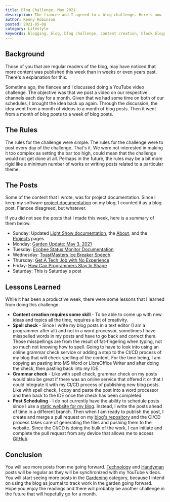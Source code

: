 ```yaml
---
title: Blog Challenge, May 2021
description: The fiancee and I agreed to a blog challenge. Here's now it turned out and what I learned
author: Kenny Robinson
posted: 2021-05-08
category: Lifestyle
keywords: blogging, blog, blog challenge, content creation, black bloggers, blogging challenge
---
```


## Background

Those of you that are regular readers of the blog, may have noticed that more content was published 
this week than in weeks or even years past. There's a explanation for this.

Sometime ago, the fiancee and I discussed doing a YouTube video challenge. The objective was that we
post a video on our respective channels each day for a month. Given that we had some time on 
both of our schedules, I brought the idea back up again. Through the discussion, the idea went from a 
month of videos to a month of blog posts. Then it went from a month of blog posts to a week of blog posts.

## The Rules

The rules for the challenge were simple. 
The rules for the challenge were to post every day of the challenge. That's it. 
We were not interested in making it too complex as setting 
the bar too high, could mean that the challenge would not get done at all. 
Perhaps in the future, the rules may be a bit more rigid like a minimum number of works or 
writing posts related to a particular theme. 

## The Posts

Some of the content that I wrote, was for project documentation. Since I keep my software
[project documentation](/projects) on my blog, I counted it as a blog post. Fiancee disagreed, but whatever.

If you did not see the posts that I made this week, here is a summary of them below.

* Sunday: Updated [Light Show documentation](/projects/light-show), the [About](/about), and the [Projects](/projects) pages
* Monday: [Garden Update: May 3, 2021](/gardening/2021-05-03-garden-update)
* Tuesday: [Ecobee Status Monitor Documentation](/projects/ecobeestatus)
* Wednesday: [ToastMasters Ice Breaker Speech](/blog/2021-05-05-toastmasters-ice-breaker-speech)
* Thursday: [Get A Tech Job with No Experience](/blog/2021.05.06-tech-job-with-no-experience)
* Friday: [How Can Programmers Stay In Shape](/blog/2021-05-07-how-can-programmers-stay-in-shape)
* Saturday: This is Saturday's post

## Lessons Learned

While it has been a productive week, there were some lessons that I learned from doing this challenge. 

* **Content creation requires some skill** - To be able to come up with new ideas and topics all the time, 
requires a lot of creativity. 
* **Spell check** - Since I write my blog posts in a text editor (I am a programmer after all)
and not in a word processor, sometimes
I have misspelled words in my posts and have to go back and correct them. Those misspellings are from 
the result of fat-fingering when typing, not so much not knowing how to spell. Going to have to look into 
using an online grammar check service or adding a step to the CI/CD process of my blog that will check 
spelling of the content. 
For the time being, I am copying an pasting into MS Word or LibreOffice Writer and after 
doing the check, then pasting back into my IDE.
* **Grammar check** - Like with spell check, grammar check on my posts would also be great if there 
was an online service that offered it or that I could integrate it with my CI/CD process of publishing
new blog posts. Like with spell check, I copy and paste the post into a word processor and then back to 
the IDE once the check has been completed.
* **Post Scheduling** - I do not currently have the ability to schedule posts since I use a 
[static website for my blog](/blog/2019.12.21-switched-blog-from-drupal-to-mkdocs/). Instead, I write the posts 
ahead of time in a different branch. Then when I am ready to publish the post, 
I create and merge a pull request on my 
<a href="https://github.com/almostengr/almostengrwebsite" target="_blank">blog's repository</a>
and the CI/CD process takes care of generating the files and pushing them to the website. Since the CI/CD
is doing the bulk of the work, I can initiate and complete the pull request from any device that allows
me to access <a href="https://github.com/almostengr" target="_blank">GitHub</a>.

## Conclusion 

You will see more posts from me going forward. 
[Technology](/blog) and [Handyman](/handyman) posts will be regular as they will 
be synchronized with my YouTube videos. You will start seeing more posts in the 
[Gardening](/gardening) category, because I intend on using the blog as journal to track work in the garden 
going forward. Hope you enjoy the readings and there will probably be another 
challenge in the future that will hopefully go for a month.
